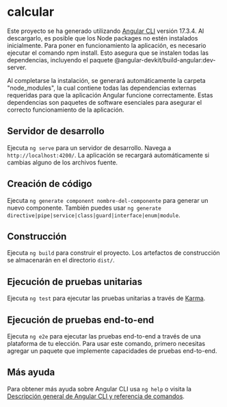 # calcular
Este proyecto se ha generado utilizando [Angular CLI](https://github.com/angular/angular-cli) versión 17.3.4. 
Al descargarlo, es posible que los Node packages no estén instalados inicialmente. 
Para poner en funcionamiento la aplicación, es necesario ejecutar el comando npm install. 
Esto asegura que se instalen todas las dependencias, incluyendo el paquete @angular-devkit/build-angular:dev-server.

Al completarse la instalación, se generará automáticamente la carpeta "node_modules", la cual contiene todas las dependencias externas requeridas para que la aplicación Angular funcione correctamente. Estas dependencias son paquetes de software esenciales para asegurar el correcto funcionamiento de la aplicación.

## Servidor de desarrollo

Ejecuta `ng serve` para un servidor de desarrollo. Navega a `http://localhost:4200/`. La aplicación se recargará automáticamente si cambias alguno de los archivos fuente.

## Creación de código

Ejecuta `ng generate component nombre-del-componente` para generar un nuevo componente. También puedes usar `ng generate directive|pipe|service|class|guard|interface|enum|module`.

## Construcción

Ejecuta `ng build` para construir el proyecto. Los artefactos de construcción se almacenarán en el directorio `dist/`.

## Ejecución de pruebas unitarias

Ejecuta `ng test` para ejecutar las pruebas unitarias a través de [Karma](https://karma-runner.github.io).

## Ejecución de pruebas end-to-end

Ejecuta `ng e2e` para ejecutar las pruebas end-to-end a través de una plataforma de tu elección. Para usar este comando, primero necesitas agregar un paquete que implemente capacidades de pruebas end-to-end.

## Más ayuda

Para obtener más ayuda sobre Angular CLI usa `ng help` o visita la [Descripción general de Angular CLI y referencia de comandos](https://angular.io/cli).

